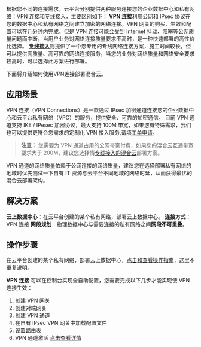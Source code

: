 根据您不同的连接需求，云平台分别提供两种服务连接您的企业数据中心和私有网络：VPN 连接和专线接入，主要区别如下：
[<b>VPN 连接</b>](http://tcecqpoc.fsphere.cn/product/vpn.html)利用公网和 IPsec 协议在您的数据中心和私有网络之间建立加密的网络连接。VPN 网关的购买、生效和配置可以在几分钟内完成。但是 VPN 连接可能会受到 Internet 抖动、阻塞等公网质量问题而中断，当用户业务对网络连接质量要求不高时，是一种快速部署的高性价比选择。
[<b>专线接入</b>](http://tcecqpoc.fsphere.cn/product/dc.html)则提供了一个您专用的专线网络连接方案，施工时间较长，但可以提供高质量、高可靠的网络连接服务，当您的业务对网络质量和网络安全要求较高时，可以选择此方案进行部署。

下面将介绍如何使用VPN连接部署混合云。

## 应用场景
VPN 连接（VPN Connections）是一款通过 IPsec 加密通道连接您的企业数据中心和云平台私有网络（VPC）的服务，提供安全、可靠的加密通信。
目前 VPN 通道支持 IKE / IPesec  加密协议，最大支持 100M 带宽，如果您有特殊需求，我们也可以提供更符合您需求的定制化 VPN 接入服务,请填[工单申请](http://console.tcecqpoc.fsphere.cn/workorder/category/create?level1_id=6&level2_id=168&level1_name=%E8%AE%A1%E7%AE%97%E4%B8%8E%E7%BD%91%E7%BB%9C&level2_name=%E7%A7%81%E6%9C%89%E7%BD%91%E7%BB%9C%20VPC)。

> <b>注意：</b>
> 您需要为 VPN 通道占用的公网带宽付费，如果您的混合云互通带宽要求大于 200M，建议您选择情[专线接入的混合云](http://tcecqpoc.fsphere.cn/document/product/215/7543)部署方案。

VPN 通道的网络质量依赖于公网连接的网络质量，建议您在选择部署私有网络的地域时优先测试一下自有 IT 资源与云平台不同地域的网络时延，从而获得最优的混合云部署架构。

## 解决方案
**云上数据中心**：在云平台创建的某个私有网络，部署云上数据中心。
**连接方式**：VPN 连接
**网段规划**：物理数据中心与需要连接的私有网络之间**网段不可重叠**。


## 操作步骤
在云平台创建的某个私有网络，部署云上数据中心，[点击和查看操作指南](http://tcecqpoc.fsphere.cn/document/product/215/4927#.E6.93.8D.E4.BD.9C.E6.8C.87.E5.8D.97)，这里不重复说明。

**VPN 连接** 可以在控制台实现全自助配置，您需要完成以下几步才能实现使 VPN 连接生效：
1) 创建 VPN 网关
2) 创建对端网关
3) 创建 VPN 通道
4) 在自有 IPsec VPN 网关中加载配置文件
5) 设置路由表
6) VPN 通道激活
[点击查看详情](http://tcecqpoc.fsphere.cn/doc/product/215/4956#.E5.BF.AB.E9.80.9F.E5.85.A5.E9.97.A8)